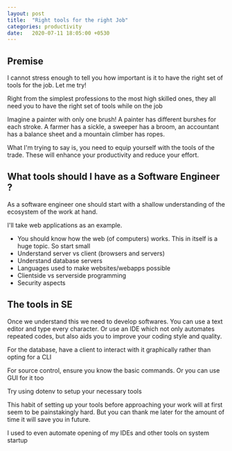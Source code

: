 ```yaml
---
layout: post
title:  "Right tools for the right Job"
categories: productivity
date:   2020-07-11 18:05:00 +0530
---
```

## Premise
I cannot stress enough to tell you how important is it to have the right set of tools for the job. Let me try!

Right from the simplest professions to the most high skilled ones, they all need you to have the right set of tools while on the job

Imagine a painter with only one brush! A painter has different burshes for each stroke. A farmer has a sickle, a sweeper has a broom, an accountant has a balance sheet and a mountain climber has ropes.

What I'm trying to say is, you need to equip yourself with the tools of the trade. These will enhance your productivity and reduce your effort.

## What tools should I have as a Software Engineer ?
As a software engineer one should start with a shallow understanding of the ecosystem of the work at hand.

I'll take web applications  as an example.
- You should know how the web (of computers) works. This in itself is a huge topic. So start small
- Understand server vs client (browsers and servers)
- Understand database servers
- Languages used to make websites/webapps possible
- Clientside vs serverside programming
- Security aspects

## The tools in SE
Once we understand this we need to develop softwares. You can use a text editor and type every character. Or use an IDE which not only automates repeated codes, but also aids you to improve your coding style and quality.

For the database, have a client to interact with it graphically rather than opting for a CLI

For source control, ensure you know the basic commands. Or you can use GUI for it too

Try using dotenv to setup your necessary tools

This habit of setting up your tools before approaching your work will at first seem to be painstakingly hard. But you can thank me later for the amount of time it will save you in future.

I used to even automate opening of my IDEs and other tools on system startup
